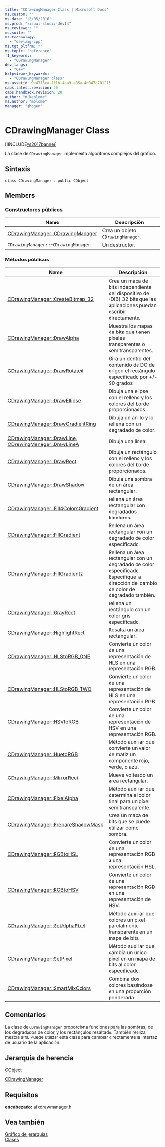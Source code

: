 ```yaml
---
title: "CDrawingManager Class | Microsoft Docs"
ms.custom: ""
ms.date: "12/05/2016"
ms.prod: "visual-studio-dev14"
ms.reviewer: ""
ms.suite: ""
ms.technology: 
  - "devlang-cpp"
ms.tgt_pltfrm: ""
ms.topic: "reference"
f1_keywords: 
  - "CDrawingManager"
dev_langs: 
  - "C++"
helpviewer_keywords: 
  - "CDrawingManager class"
ms.assetid: 9e4775ca-101b-4aa9-a85a-4d047c701215
caps.latest.revision: 30
caps.handback.revision: 20
author: "mikeblome"
ms.author: "mblome"
manager: "ghogen"
---
```

# CDrawingManager Class
[!INCLUDE[vs2017banner](../../assembler/inline/includes/vs2017banner.md)]

La clase de `CDrawingManager` implementa algoritmos complejos del gráfico.  
  
## Sintaxis  
  
```  
class CDrawingManager : public CObject  
```  
  
## Members  
  
### Constructores públicos  
  
|Name|Descripción|  
|----------|-----------------|  
|[CDrawingManager::CDrawingManager](../Topic/CDrawingManager::CDrawingManager.md)|Crea un objeto `CDrawingManager`.|  
|`CDrawingManager::~CDrawingManager`|Un destructor.|  
  
### Métodos públicos  
  
|Name|Descripción|  
|----------|-----------------|  
|[CDrawingManager::CreateBitmap\_32](../Topic/CDrawingManager::CreateBitmap_32.md)|Crea un mapa de bits independiente del dispositivo de \(DIB\) 32 bits que las aplicaciones puedan escribir directamente.|  
|[CDrawingManager::DrawAlpha](../Topic/CDrawingManager::DrawAlpha.md)|Muestra los mapas de bits que tienen píxeles transparentes o semitransparentes.|  
|[CDrawingManager::DrawRotated](../Topic/CDrawingManager::DrawRotated.md)|Gira un dentro del contenido de DC de origen el rectángulo especificado por \+\/\- 90 grados|  
|[CDrawingManager::DrawEllipse](../Topic/CDrawingManager::DrawEllipse.md)|Dibuja una elipse con el relleno y los colores del borde proporcionados.|  
|[CDrawingManager::DrawGradientRing](../Topic/CDrawingManager::DrawGradientRing.md)|Dibuja un anillo y lo rellena con un degradado de color.|  
|[CDrawingManager::DrawLine, CDrawingManager::DrawLineA](../Topic/CDrawingManager::DrawLine,%20CDrawingManager::DrawLineA.md)|Dibuja una línea.|  
|[CDrawingManager::DrawRect](../Topic/CDrawingManager::DrawRect.md)|Dibuja un rectángulo con el relleno y los colores del borde proporcionados.|  
|[CDrawingManager::DrawShadow](../Topic/CDrawingManager::DrawShadow.md)|Dibuja una sombra de un área rectangular.|  
|[CDrawingManager::Fill4ColorsGradient](../Topic/CDrawingManager::Fill4ColorsGradient.md)|rellena un área rectangular con degradados bicolores.|  
|[CDrawingManager::FillGradient](../Topic/CDrawingManager::FillGradient.md)|Rellena un área rectangular con un degradado de color especificado.|  
|[CDrawingManager::FillGradient2](../Topic/CDrawingManager::FillGradient2.md)|Rellena un área rectangular con un degradado de color especificado.  Especifique la dirección del cambio de color de degradado también.|  
|[CDrawingManager::GrayRect](../Topic/CDrawingManager::GrayRect.md)|rellena un rectángulo con un color gris especificado.|  
|[CDrawingManager::HighlightRect](../Topic/CDrawingManager::HighlightRect.md)|Resalta un área rectangular.|  
|[CDrawingManager::HLStoRGB\_ONE](../Topic/CDrawingManager::HLStoRGB_ONE.md)|Convierte un color de una representación de HLS en una representación RGB.|  
|[CDrawingManager::HLStoRGB\_TWO](../Topic/CDrawingManager::HLStoRGB_TWO.md)|Convierte un color de una representación de HLS en una representación RGB.|  
|[CDrawingManager::HSVtoRGB](../Topic/CDrawingManager::HSVtoRGB.md)|Convierte un color de una representación de HSV en una representación RGB.|  
|[CDrawingManager::HuetoRGB](../Topic/CDrawingManager::HuetoRGB.md)|Método auxiliar que convierte un valor de matiz un componente rojo, verde, o azul.|  
|[CDrawingManager::MirrorRect](../Topic/CDrawingManager::MirrorRect.md)|Mueve volteado un área rectangular.|  
|[CDrawingManager::PixelAlpha](../Topic/CDrawingManager::PixelAlpha.md)|Método auxiliar que determina el color final para un píxel semitransparente.|  
|[CDrawingManager::PrepareShadowMask](../Topic/CDrawingManager::PrepareShadowMask.md)|Crea un mapa de bits que se puede utilizar como sombra.|  
|[CDrawingManager::RGBtoHSL](../Topic/CDrawingManager::RGBtoHSL.md)|Convierte un color de una representación RGB a una representación HSL.|  
|[CDrawingManager::RGBtoHSV](../Topic/CDrawingManager::RGBtoHSV.md)|Convierte un color de una representación RGB en una representación de HSV.|  
|[CDrawingManager::SetAlphaPixel](../Topic/CDrawingManager::SetAlphaPixel.md)|Método auxiliar que colores un píxel parcialmente transparente en un mapa de bits.|  
|[CDrawingManager::SetPixel](../Topic/CDrawingManager::SetPixel.md)|Método auxiliar que cambia un único píxel en un mapa de bits al color especificado.|  
|[CDrawingManager::SmartMixColors](../Topic/CDrawingManager::SmartMixColors.md)|Combina dos colores basándose en una proporción ponderada.|  
  
## Comentarios  
 La clase de `CDrawingManager` proporciona funciones para las sombras, de los degradados de color, y los rectángulos resaltado.  También realiza mezcla alfa.  Puede utilizar esta clase para cambiar directamente la interfaz de usuario de la aplicación.  
  
## Jerarquía de herencia  
 [CObject](../../mfc/reference/cobject-class.md)  
  
 [CDrawingManager](../../mfc/reference/cdrawingmanager-class.md)  
  
## Requisitos  
 **encabezado:** afxdrawmanager.h  
  
## Vea también  
 [Gráfico de jerarquías](../../mfc/hierarchy-chart.md)   
 [Clases](../../mfc/reference/mfc-classes.md)